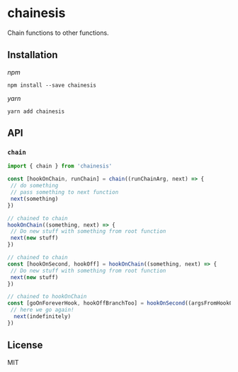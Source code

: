chainesis
=============

Chain functions to other functions.

Installation
------------

_npm_

```
npm install --save chainesis
```

_yarn_

```
yarn add chainesis
```

API
---

### `chain`

```jsx
import { chain } from 'chainesis'

const [hookOnChain, runChain] = chain((runChainArg, next) => {
 // do something
 // pass something to next function
 next(something)
})

// chained to chain
hookOnChain((something, next) => {
 // Do new stuff with something from root function
 next(new stuff)
})

// chained to chain
const [hookOnSecond, hookOff] = hookOnChain((something, next) => {
 // Do new stuff with something from root function
 next(new stuff)
})

// chained to hookOnChain
const [goOnForeverHook, hookOffBranchToo] = hookOnSecond((argsFromHookOnChain, next) => {
 // here we go again!
  next(indefinitely)   
})

````
License
-------

MIT

